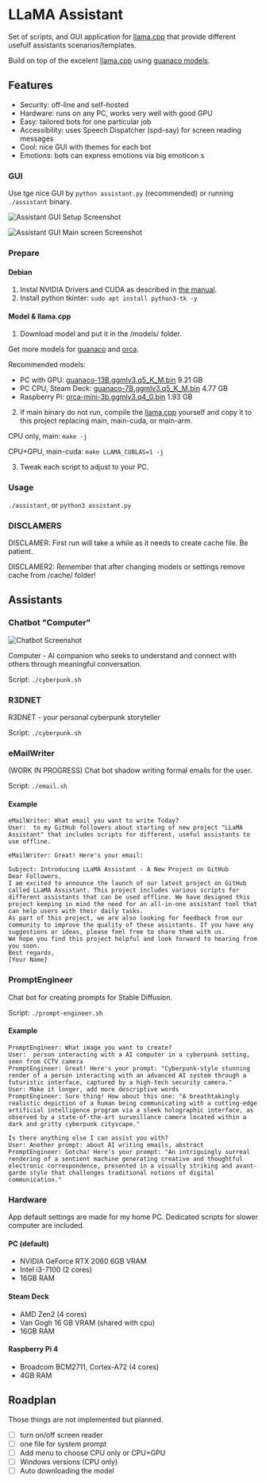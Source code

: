 # LLaMA Assistant

Set of scripts, and GUI application for [llama.cpp](https://github.com/ggerganov/llama.cpp) that provide different usefulf assistants scenarios/templates.

Build on top of the excelent [llama.cpp](https://github.com/ggerganov/llama.cpp) using [guanaco models](https://old.reddit.com/r/LocalLLaMA/comments/13rthln/guanaco_7b_13b_33b_and_65b_models_by_tim_dettmers/).

## Features
- Security: off-line and self-hosted
- Hardware: runs on any PC, works very well with good GPU
- Easy: tailored bots for one particular job
- Accessibility: uses Speech Dispatcher (spd-say) for screen reading messages
- Cool: nice GUI with themes for each bot
- Emotions: bots can express emotions via big emoticon
s
### GUI
Use tge nice GUI by ```python assistant.py``` (recommended) or running ```./assistant``` binary.

![Assistant GUI Setup Screenshot](assistant-setup.png)

![Assistant GUI Main screen Screenshot](assistant-main.png)

### Prepare
#### Debian
1. Instal NVIDIA Drivers and  CUDA as described in [the manual](https://wiki.debian.org/NvidiaGraphicsDrivers).
2. Install python tkinter:
```sudo apt install python3-tk -y  ```

#### Model & llama.cpp
1. Download model and put it in the /models/ folder.

Get more models for [guanaco](https://old.reddit.com/r/LocalLLaMA/comments/13rthln/guanaco_7b_13b_33b_and_65b_models_by_tim_dettmers/) and [orca](https://huggingface.co/TheBloke/orca_mini_v2_7B-GGML/tree/main).

Recommended models:
- PC with GPU: [guanaco-13B.ggmlv3.q5_K_M.bin](https://huggingface.co/TheBloke/guanaco-13B-GGML/blob/main/guanaco-13B.ggmlv3.q5_K_M.bin) 9.21 GB
- PC CPU, Steam Deck: [guanaco-7B.ggmlv3.q5_K_M.bin](https://huggingface.co/TheBloke/guanaco-7B-GGML/resolve/main/guanaco-7B.ggmlv3.q5_K_M.bin) 4.77 GB
- Raspberry Pi: [orca-mini-3b.ggmlv3.q4_0.bin](https://huggingface.co/TheBloke/orca_mini_3B-GGML/resolve/main/orca-mini-3b.ggmlv3.q4_0.bin) 1.93 GB

2. If main binary do not run, compile the [llama.cpp](https://github.com/ggerganov/llama.cpp) yourself and copy it to this project replacing main, main-cuda, or main-arm.

CPU only, main:
```make -j```

CPU+GPU, main-cuda:
```make LLAMA_CUBLAS=1 -j```

3. Tweak each script to adjust to your PC.

### Usage
```./assistant```, or ```python3 assistant.py```

### DISCLAMERS

DISCLAMER: First run will take a while as it needs to create cache file. Be patient.

DISCLAMER2: Remember that after changing models or settings remove cache from /cache/ folder!

## Assistants

### Chatbot "Computer"

![Chatbot Screenshot](chatbot.png)

Computer - AI companion who seeks to understand and connect with others through meaningful conversation.

Script: `./cyberpunk.sh`


### R3DNET
R3DNET - your personal cyberpunk storyteller

Script: `./cyberpunk.sh`

### eMailWriter

(WORK IN PROGRESS) Chat bot shadow writing formal emails for the user.

Script: ```./email.sh```

#### Example
```
eMailWriter: What email you want to write Today?
User:  to my GitHub followers about starting of new project "LLaMA Assistant" that includes scripts for different, useful assistants to use offline.

eMailWriter: Great! Here's your email:

Subject: Introducing LLaMA Assistant - A New Project on GitHub
Dear Followers,
I am excited to announce the launch of our latest project on GitHub called LLaMA Assistant. This project includes various scripts for different assistants that can be used offline. We have designed this project keeping in mind the need for an all-in-one assistant tool that can help users with their daily tasks.
As part of this project, we are also looking for feedback from our community to improve the quality of these assistants. If you have any suggestions or ideas, please feel free to share them with us.
We hope you find this project helpful and look forward to hearing from you soon.
Best regards,
[Your Name]
```

### PromptEngineer

Chat bot for creating prompts for Stable Diffusion.

Script: ```./prompt-engineer.sh```

#### Example
```
PromptEngineer: What image you want to create?
User:  person interacting with a AI computer in a cyberpunk setting, seen from CCTV camera
PromptEngineer: Great! Here's your prompt: "Cyberpunk-style stunning render of a person interacting with an advanced AI system through a futuristic interface, captured by a high-tech security camera."
User: Make it longer, add more descriptive words
PromptEngineer: Sure thing! How about this one: "A breathtakingly realistic depiction of a human being communicating with a cutting-edge artificial intelligence program via a sleek holographic interface, as observed by a state-of-the-art surveillance camera located within a dark and gritty cyberpunk cityscape."

Is there anything else I can assist you with?
User: Another prompt: about AI writing emails, abstract
PromptEngineer: Gotcha! Here's your prompt: "An intriguingly surreal rendering of a sentient machine generating creative and thoughtful electronic correspondence, presented in a visually striking and avant-garde style that challenges traditional notions of digital communication."
```


### Hardware
App default settings are made for my home PC. Dedicated scripts for slower computer are included.

#### PC (default)
- NVIDIA GeForce RTX 2060 6GB VRAM
- Intel i3-7100 (2 cores)
- 16GB RAM

#### Steam Deck
- AMD Zen2 (4 cores)
- Van Gogh 16 GB VRAM (shared with cpu)
- 16GB RAM

#### Raspberry Pi 4
- Broadcom BCM2711, Cortex-A72 (4 cores)
- 4GB RAM

## Roadplan
Those things are not implemented but planned.
- [ ] turn on/off screen reader
- [ ] one file for system prompt
- [ ] Add menu to choose CPU only or CPU+GPU
- [ ] Windows versions (CPU only)
- [ ] Auto downloading the model
